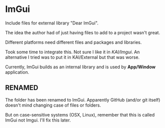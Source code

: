 # ImGui

Include files for external library "Dear ImGui". 

The idea the author had of just having files to add to a project wasn't great.

Different platforms need different files and packages and libraries.

Took some time to integrate this. Not sure I like it in *KAI/Imgui*. An alternative I tried was to put it in KAI/External but that was worse.

Currently, ImGui builds as an internal library and is used by **App/Window** application.

## RENAMED

The folder has been renamed to ImGui. Apparently GitHub (and/or git itself) doesn't mind changing case of files or folders.

But on case-sensitive systems (OSX, Linux), remember that this is called ImGui not Imgui. I'll fix this later.



